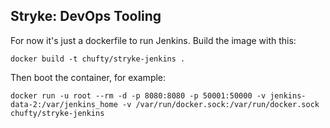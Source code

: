 ## Stryke: DevOps Tooling

For now it's just a dockerfile to run Jenkins. Build the image with this:

`docker build -t chufty/stryke-jenkins .`

Then boot the container, for example:

`docker run -u root --rm -d -p 8080:8080 -p 50001:50000 -v jenkins-data-2:/var/jenkins_home -v /var/run/docker.sock:/var/run/docker.sock chufty/stryke-jenkins`